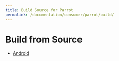 ```yaml
---
title: Build Source for Parrot
permalink: /documentation/consumer/parrot/build/
---
```


# Build from Source

- [Android](android.md)
